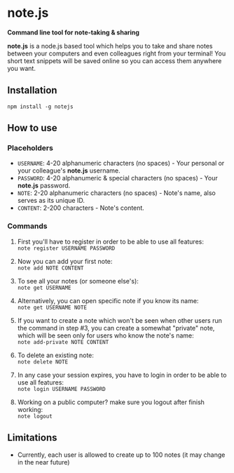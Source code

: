 # note.js
**Command line tool for note-taking & sharing**  

**note.js** is a node.js based tool which helps you to take and share notes between your computers and even colleagues right from your terminal! 
You short text snippets will be saved online so you can access them anywhere you want.

## Installation
`npm install -g notejs`

## How to use
### Placeholders
* `USERNAME`: 4-20 alphanumeric characters (no spaces) - Your personal or your colleague's **note.js** username.
* `PASSWORD`: 4-20 alphanumeric & special characters (no spaces) - Your **note.js** password.
* `NOTE`: 2-20 alphanumeric characters (no spaces) - Note's name, also serves as its unique ID.
* `CONTENT`: 2-200 characters - Note's content.

### Commands
1. First you'll have to register in order to be able to use all features:  
`note register USERNAME PASSWORD`

2. Now you can add your first note:  
`note add NOTE CONTENT`

3. To see all your notes (or someone else's):  
`note get USERNAME`

4. Alternatively, you can open specific note if you know its name:  
`note get USERNAME NOTE`

5. If you want to create a note which won't be seen when other users run the command in step #3, you can create 
 a somewhat "private" note, which will be seen only for users who know the note's name:  
`note add-private NOTE CONTENT`

6. To delete an existing note:  
`note delete NOTE`

7. In any case your session expires, you have to login in order to be able to use all features:  
`note login USERNAME PASSWORD`

8. Working on a public computer? make sure you logout after finish working:  
`note logout`

## Limitations
* Currently, each user is allowed to create up to 100 notes (it may change in the near future)